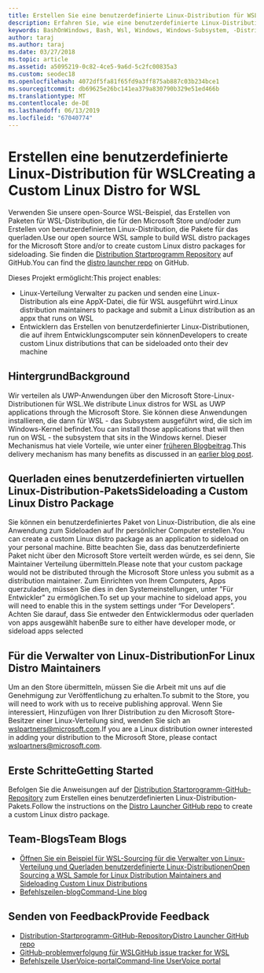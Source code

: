 ```yaml
---
title: Erstellen Sie eine benutzerdefinierte Linux-Distribution für WSL
description: Erfahren Sie, wie eine benutzerdefinierte Linux-Distribution für Windows-Subsystem für Linux zu erstellen.
keywords: BashOnWindows, Bash, Wsl, Windows, Windows-Subsystem, -Distribution, Benutzerdefiniert
author: taraj
ms.author: taraj
ms.date: 03/27/2018
ms.topic: article
ms.assetid: a5095219-0c82-4ce5-9a6d-5c2fc00835a3
ms.custom: seodec18
ms.openlocfilehash: 4072df5fa81f65fd9a3ff875ab887c03b234bce1
ms.sourcegitcommit: db69625e26bc141ea379a830790b329e51ed466b
ms.translationtype: MT
ms.contentlocale: de-DE
ms.lasthandoff: 06/13/2019
ms.locfileid: "67040774"
---
```

# <a name="creating-a-custom-linux-distro-for-wsl"></a><span data-ttu-id="04911-104">Erstellen eine benutzerdefinierte Linux-Distribution für WSL</span><span class="sxs-lookup"><span data-stu-id="04911-104">Creating a Custom Linux Distro for WSL</span></span>

<span data-ttu-id="04911-105">Verwenden Sie unsere open-Source WSL-Beispiel, das Erstellen von Paketen für WSL-Distribution, die für den Microsoft Store und/oder zum Erstellen von benutzerdefinierten Linux-Distribution, die Pakete für das querladen.</span><span class="sxs-lookup"><span data-stu-id="04911-105">Use our open source WSL sample to build WSL distro packages for the Microsoft Store and/or to create custom Linux distro packages for sideloading.</span></span> <span data-ttu-id="04911-106">Sie finden die [Distribution Startprogramm Repository](https://github.com/Microsoft/WSL-DistroLauncher) auf GitHub.</span><span class="sxs-lookup"><span data-stu-id="04911-106">You can find the [distro launcher repo](https://github.com/Microsoft/WSL-DistroLauncher) on GitHub.</span></span>

<span data-ttu-id="04911-107">Dieses Projekt ermöglicht:</span><span class="sxs-lookup"><span data-stu-id="04911-107">This project enables:</span></span>
* <span data-ttu-id="04911-108">Linux-Verteilung Verwalter zu packen und senden eine Linux-Distribution als eine AppX-Datei, die für WSL ausgeführt wird.</span><span class="sxs-lookup"><span data-stu-id="04911-108">Linux distribution maintainers to package and submit a Linux distribution as an appx that runs on WSL</span></span>
* <span data-ttu-id="04911-109">Entwicklern das Erstellen von benutzerdefinierter Linux-Distributionen, die auf ihrem Entwicklungscomputer sein können</span><span class="sxs-lookup"><span data-stu-id="04911-109">Developers to create custom Linux distributions that can be sideloaded onto their dev machine</span></span>

## <a name="background"></a><span data-ttu-id="04911-110">Hintergrund</span><span class="sxs-lookup"><span data-stu-id="04911-110">Background</span></span>
<span data-ttu-id="04911-111">Wir verteilen als UWP-Anwendungen über den Microsoft Store-Linux-Distributionen für WSL.</span><span class="sxs-lookup"><span data-stu-id="04911-111">We distribute Linux distros for WSL as UWP applications through the Microsoft Store.</span></span> <span data-ttu-id="04911-112">Sie können diese Anwendungen installieren, die dann für WSL - das Subsystem ausgeführt wird, die sich im Windows-Kernel befindet.</span><span class="sxs-lookup"><span data-stu-id="04911-112">You can install those applications that will then run on WSL - the subsystem that sits in the Windows kernel.</span></span> <span data-ttu-id="04911-113">Dieser Mechanismus hat viele Vorteile, wie unter einer [früheren Blogbeitrag](https://blogs.msdn.microsoft.com/commandline/2017/07/10/ubuntu-now-available-from-the-windows-store/).</span><span class="sxs-lookup"><span data-stu-id="04911-113">This delivery mechanism has many benefits as discussed in an [earlier blog post](https://blogs.msdn.microsoft.com/commandline/2017/07/10/ubuntu-now-available-from-the-windows-store/).</span></span>

## <a name="sideloading-a-custom-linux-distro-package"></a><span data-ttu-id="04911-114">Querladen eines benutzerdefinierten virtuellen Linux-Distribution-Pakets</span><span class="sxs-lookup"><span data-stu-id="04911-114">Sideloading a Custom Linux Distro Package</span></span>
<span data-ttu-id="04911-115">Sie können ein benutzerdefiniertes Paket von Linux-Distribution, die als eine Anwendung zum Sideloaden auf Ihr persönlicher Computer erstellen.</span><span class="sxs-lookup"><span data-stu-id="04911-115">You can create a custom Linux distro package as an application to sideload on your personal machine.</span></span> <span data-ttu-id="04911-116">Bitte beachten Sie, dass das benutzerdefinierte Paket nicht über den Microsoft Store verteilt werden würde, es sei denn, Sie Maintainer Verteilung übermitteln.</span><span class="sxs-lookup"><span data-stu-id="04911-116">Please note that your custom package would not be distributed through the Microsoft Store unless you submit as a distribution maintainer.</span></span>
<span data-ttu-id="04911-117">Zum Einrichten von Ihrem Computers, Apps querzuladen, müssen Sie dies in den Systemeinstellungen, unter "Für Entwickler" zu ermöglichen.</span><span class="sxs-lookup"><span data-stu-id="04911-117">To set up your machine to sideload apps, you will need to enable this in the system settings under “For Developers”.</span></span>  <span data-ttu-id="04911-118">Achten Sie darauf, dass Sie entweder den Entwicklermodus oder querladen von apps ausgewählt haben</span><span class="sxs-lookup"><span data-stu-id="04911-118">Be sure to either have developer mode, or sideload apps selected</span></span>

## <a name="for-linux-distro-maintainers"></a><span data-ttu-id="04911-119">Für die Verwalter von Linux-Distribution</span><span class="sxs-lookup"><span data-stu-id="04911-119">For Linux Distro Maintainers</span></span>
<span data-ttu-id="04911-120">Um an den Store übermitteln, müssen Sie die Arbeit mit uns auf die Genehmigung zur Veröffentlichung zu erhalten.</span><span class="sxs-lookup"><span data-stu-id="04911-120">To submit to the Store, you will need to work with us to receive publishing approval.</span></span> <span data-ttu-id="04911-121">Wenn Sie interessiert, Hinzufügen von Ihrer Distribution zu den Microsoft Store-Besitzer einer Linux-Verteilung sind, wenden Sie sich an wslpartners@microsoft.com.</span><span class="sxs-lookup"><span data-stu-id="04911-121">If you are a Linux distribution owner interested in adding your distribution to the Microsoft Store, please contact wslpartners@microsoft.com.</span></span>

## <a name="getting-started"></a><span data-ttu-id="04911-122">Erste Schritte</span><span class="sxs-lookup"><span data-stu-id="04911-122">Getting Started</span></span>
<span data-ttu-id="04911-123">Befolgen Sie die Anweisungen auf der [Distribution Startprogramm-GitHub-Repository](https://github.com/Microsoft/WSL-DistroLauncher) zum Erstellen eines benutzerdefinierten Linux-Distribution-Pakets.</span><span class="sxs-lookup"><span data-stu-id="04911-123">Follow the instructions on the [Distro Launcher GitHub repo](https://github.com/Microsoft/WSL-DistroLauncher) to create a custom Linux distro package.</span></span>

 
## <a name="team-blogs"></a><span data-ttu-id="04911-124">Team-Blogs</span><span class="sxs-lookup"><span data-stu-id="04911-124">Team Blogs</span></span>
*  [<span data-ttu-id="04911-125">Öffnen Sie ein Beispiel für WSL-Sourcing für die Verwalter von Linux-Verteilung und Querladen benutzerdefinierte Linux-Distributionen</span><span class="sxs-lookup"><span data-stu-id="04911-125">Open Sourcing a WSL Sample for Linux Distribution Maintainers and Sideloading Custom Linux Distributions</span></span>](https://blogs.msdn.microsoft.com/commandline/2018/03/26/wsl-distro-launcher/)
* [<span data-ttu-id="04911-126">Befehlszeilen-blog</span><span class="sxs-lookup"><span data-stu-id="04911-126">Command-Line blog</span></span>](https://blogs.msdn.microsoft.com/commandline/)

## <a name="provide-feedback"></a><span data-ttu-id="04911-127">Senden von Feedback</span><span class="sxs-lookup"><span data-stu-id="04911-127">Provide Feedback</span></span>
* [<span data-ttu-id="04911-128">Distribution-Startprogramm-GitHub-Repository</span><span class="sxs-lookup"><span data-stu-id="04911-128">Distro Launcher GitHub repo</span></span>](https://github.com/Microsoft/WSL-DistroLauncher)
* [<span data-ttu-id="04911-129">GitHub-problemverfolgung für WSL</span><span class="sxs-lookup"><span data-stu-id="04911-129">GitHub issue tracker for WSL</span></span>](https://github.com/Microsoft/BashOnWindows/issues)
* [<span data-ttu-id="04911-130">Befehlszeile UserVoice-portal</span><span class="sxs-lookup"><span data-stu-id="04911-130">Command-line UserVoice portal</span></span>](https://wpdev.uservoice.com/forums/266908-command-prompt-console-bash-on-ubuntu-on-windo/category/161892-bash)
